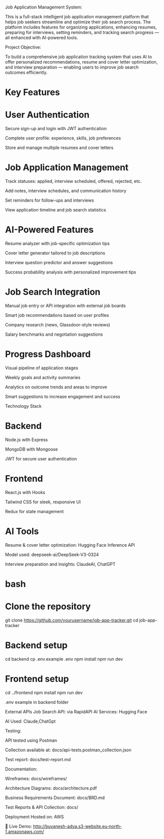 Job Application Management System:

This is a full-stack intelligent job application management platform that helps job seekers streamline and optimize their job search process. The platform includes features for organizing applications, enhancing resumes, preparing for interviews, setting reminders, and tracking search progress — all enhanced with AI-powered tools.

Project Objective:

To build a comprehensive job application tracking system that uses AI to offer personalized recommendations, resume and cover letter optimization, and interview preparation — enabling users to improve job search outcomes efficiently.

# Key Features
# User Authentication
Secure sign-up and login with JWT authentication

Complete user profile: experience, skills, job preferences

Store and manage multiple resumes and cover letters

# Job Application Management
Track statuses: applied, interview scheduled, offered, rejected, etc.

Add notes, interview schedules, and communication history

Set reminders for follow-ups and interviews

View application timeline and job search statistics

# AI-Powered Features
Resume analyzer with job-specific optimization tips

Cover letter generator tailored to job descriptions

Interview question predictor and answer suggestions

Success probability analysis with personalized improvement tips

# Job Search Integration
Manual job entry or API integration with external job boards

Smart job recommendations based on user profiles

Company research (news, Glassdoor-style reviews)

Salary benchmarks and negotiation suggestions

# Progress Dashboard
Visual pipeline of application stages

Weekly goals and activity summaries

Analytics on outcome trends and areas to improve

Smart suggestions to increase engagement and success

Technology Stack
# Backend
Node.js with Express

MongoDB with Mongoose

JWT for secure user authentication

# Frontend
React.js with Hooks

Tailwind CSS for sleek, responsive UI

Redux for state management

# AI Tools
Resume & cover letter optimization: Hugging Face Inference API

Model used: deepseek-ai/DeepSeek-V3-0324

Interview preparation and insights: ClaudeAI, ChatGPT

# bash


# Clone the repository
git clone https://github.com/yourusername/job-app-tracker.git
cd job-app-tracker

# Backend setup
cd backend
cp .env.example .env
npm install
npm run dev

# Frontend setup
cd ../frontend
npm install
npm run dev

.env example in backend folder

External APIs
Job Search API: via RapidAPI
AI Services: Hugging Face

AI Used:
Claude,ChatGpt


Testing:

API tested using Postman

Collection available at: docs/api-tests.postman_collection.json

Test report: docs/test-report.md

Documentation:

Wireframes: docs/wireframes/

Architecture Diagrams: docs/architecture.pdf

Business Requirements Document: docs/BRD.md

Test Reports & API Collection: docs/


Deployment
Hosted on: AWS

🔗 Live Demo:  http://buvanesh-adya.s3-website.eu-north-1.amazonaws.com/
